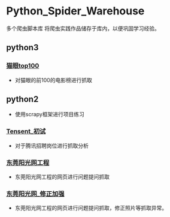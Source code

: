 # Python_Spider_Warehouse
多个爬虫脚本库
将爬虫实践作品储存于库内，以便巩固学习经验。

## python3

### [猫眼top100](https://github.com/Axiannu/Python_Spider_Warehouse/tree/master/python3/%E7%8C%AB%E7%9C%BC)
- 对猫眼的前100的电影榜进行抓取

  

## python2

- 使用scrapy框架进行项目练习
### [Tensent_初试](https://github.com/Axiannu/Python_Spider_Warehouse/tree/master/python2/Tensent_%E5%88%9D%E8%AF%95)
- 对于腾讯招聘岗位进行抓取分析


### [东莞阳光网工程](https://github.com/Axiannu/Python_Spider_Warehouse/tree/master/python2/%E4%B8%9C%E8%8E%9E%E9%98%B3%E5%85%89%E7%BD%91/Dongguan)
- 东莞阳光网工程的网页进行问题提问抓取


### [东莞阳光网_修正加强](https://github.com/Axiannu/Python_Spider_Warehouse/tree/master/python2/%E4%B8%9C%E8%8E%9E%E9%98%B3%E5%85%89%E7%BD%91_%E4%BF%AE%E6%AD%A3%E5%8A%A0%E5%BC%BA)
- 东莞阳光网工程的网页进行问题提问抓取，修正照片等抓取异常。
